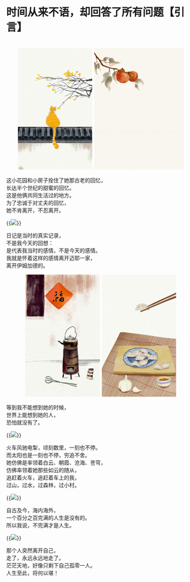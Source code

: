 # 时间从来不语，却回答了所有问题【引言】


<br>

<div id="lightgallery" align=center>
    <a><img src="/images/时间不言语/00001.jpeg" width="200" /></a>
    <a><img src="/images/时间不言语/00002.jpeg" width="240" /></a>
</div>

这小花园和小房子拴住了她那古老的回忆，<br>
长达半个世纪的甜蜜的回忆。<br>
这是他俩共同生活过的地方。<br>
为了忠诚于对丈夫的回忆，<br>
她不肯离开，不忍离开。

{{<image src="/images/时间不言语/00003.jpeg" caption="离开" width="200">}}


日记是当时的真实记录，<br>
不是我今天的回想：<br>
是代表我当时的感情，不是今天的感情。<br>
我就是怀着这样的感情离开迈耶一家，<br>
离开伊姆加德的。

<div id="lightgallery" align=center>
    <a><img src="/images/时间不言语/00004.jpeg" width="200" /></a>
    <a><img src="/images/时间不言语/00005.jpeg" width="200" /></a>
</div>


等到我不能想到她的时候，<br>
世界上能想到她的人，<br>
恐怕就没有了。

{{<image src="/images/时间不言语/00006.jpeg" caption="风驰电掣" width="200">}}

火车风驰电掣，顷刻数里，一刻也不停。<br>
而太阳也是一刻也不停，穷追不舍。<br>
她仿佛是率领着白云、朝霞、沧海、苍穹，<br>
仿佛率领着她那些如云的随从，<br>
追赶着火车，追赶着车上的我，<br>
过山，过水，过森林，过小村。

{{<image src="/images/时间不言语/00007.jpeg" caption="人生" width="200">}}

自古及今，海内海外，<br>
一个百分之百完满的人生是没有的。<br>
所以我说，不完满才是人生。

{{<image src="/images/时间不言语/00008.jpeg" caption="离开自己" width="200">}}

那个人突然离开自己，<br>
走了，永远永远地走了。<br>
茫茫天地，好像只剩下自己孤零一人。<br>
人生至此，将何以堪！


